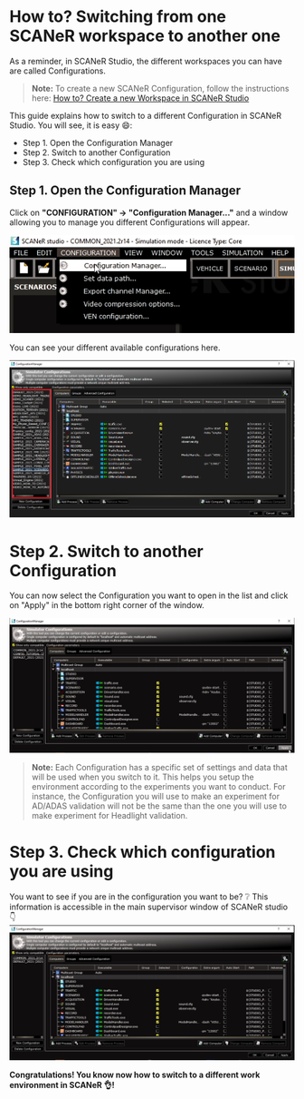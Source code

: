 # How to? Switching from one SCANeR workspace to another one

As a reminder, in SCANeR Studio, the different workspaces you can have are called Configurations. 
> **Note:** To create a new SCANeR Configuration, follow the instructions here: [How to? Create a new Workspace in SCANeR Studio](../HT_Create_custom_work_environment/HT_Create_A_New_Workspace.md)

This guide explains how to switch to a different Configuration in SCANeR Studio. You will see, it is easy :smile::
- Step 1. Open the Configuration Manager
- Step 2. Switch to another Configuration
- Step 3. Check which configuration you are using

## Step 1. Open the Configuration Manager

​Click on **"CONFIGURATION" -> "Configuration Manager..."** and a window allowing you to manage you different Configurations will appear.

![](./assets/configurationManagerAccess.png)

​You can see your different available configurations here.

![](./assets/configurationAvailable.png)

# Step 2. Switch to another Configuration

​You can now select the Configuration you want to open in the list and click on "Apply" in the bottom right corner of the window.

![Configuration Manager](./assets/configurationManagerApply.png)
> **Note:** Each Configuration has a specific set of settings and data that will be used when you switch to it. This helps you setup the environment according to the experiments you want to conduct. For instance, the Configuration you will use to make an experiment for AD/ADAS validation will not be the same than the one you will use to make experiment for Headlight validation.


# Step 3. Check which configuration you are using

You want to see if you are in the configuration you want to be? :grey_question:
This information is accessible in the main supervisor window of SCANeR studio :point_down:
![](./assets/configurationManager.png)

**Congratulations! You know now how to switch to a different work environment in SCANeR :ok_hand:!**
